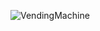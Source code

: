 
![VendingMachine](https://user-images.githubusercontent.com/2299058/76686209-2c6b3000-65f0-11ea-9578-ef6364015d2b.PNG)
